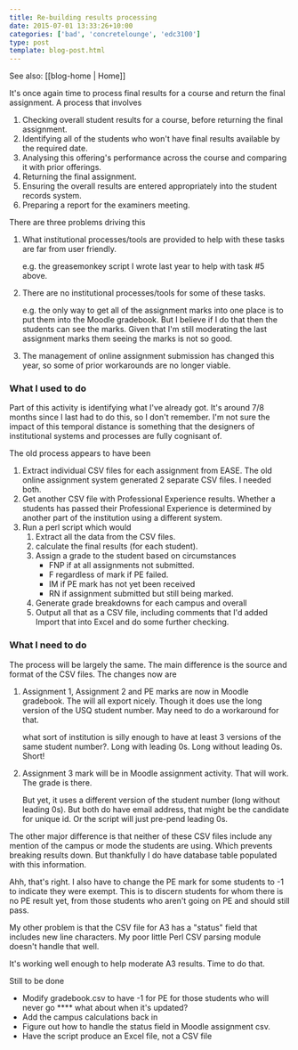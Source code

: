 ```yaml
---
title: Re-building results processing
date: 2015-07-01 13:33:26+10:00
categories: ['bad', 'concretelounge', 'edc3100']
type: post
template: blog-post.html
---
```


See also: [[blog-home | Home]]

It's once again time to process final results for a course and return the final assignment. A process that involves

1. Checking overall student results for a course, before returning the final assignment.
2. Identifying all of the students who won't have final results available by the required date.
3. Analysing this offering's performance across the course and comparing it with prior offerings.
4. Returning the final assignment.
5. Ensuring the overall results are entered appropriately into the student records system.
6. Preparing a report for the examiners meeting.

There are three problems driving this

1. What institutional processes/tools are provided to help with these tasks are far from user friendly.
    
    e.g. the greasemonkey script I wrote last year to help with task #5 above.
    
2. There are no institutional processes/tools for some of these tasks.
    
    e.g. the only way to get all of the assignment marks into one place is to put them into the Moodle gradebook. But I believe if I do that then the students can see the marks. Given that I'm still moderating the last assignment marks them seeing the marks is not so good.
    
3. The management of online assignment submission has changed this year, so some of prior workarounds are no longer viable.

### What I used to do

Part of this activity is identifying what I've already got. It's around 7/8 months since I last had to do this, so I don't remember. I'm not sure the impact of this temporal distance is something that the designers of institutional systems and processes are fully cognisant of.

The old process appears to have been

1. Extract individual CSV files for each assignment from EASE. The old online assignment system generated 2 separate CSV files. I needed both.
2. Get another CSV file with Professional Experience results. Whether a students has passed their Professional Experience is determined by another part of the institution using a different system.
3. Run a perl script which would
    1. Extract all the data from the CSV files.
    2. calculate the final results (for each student).
    3. Assign a grade to the student based on circumstances
        - FNP if at all assignments not submitted.
        - F regardless of mark if PE failed.
        - IM if PE mark has not yet been received
        - RN if assignment submitted but still being marked.
    4. Generate grade breakdowns for each campus and overall
    5. Output all that as a CSV file, including comments that I'd added
Import that into Excel and do some further checking.

### What I need to do

The process will be largely the same. The main difference is the source and format of the CSV files. The changes now are

1. Assignment 1, Assignment 2 and PE marks are now in Moodle gradebook. The will all export nicely. Though it does use the long version of the USQ student number. May need to do a workaround for that.
    
    what sort of institution is silly enough to have at least 3 versions of the same student number?. Long with leading 0s. Long without leading 0s. Short!
2. Assignment 3 mark will be in Moodle assignment activity. That will work. The grade is there.
    
    But yet, it uses a different version of the student number (long without leading 0s). But both do have email address, that might be the candidate for unique id. Or the script will just pre-pend leading 0s.

The other major difference is that neither of these CSV files include any mention of the campus or mode the students are using. Which prevents breaking results down. But thankfully I do have database table populated with this information.

Ahh, that's right. I also have to change the PE mark for some students to -1 to indicate they were exempt. This is to discern students for whom there is no PE result yet, from those students who aren't going on PE and should still pass.

My other problem is that the CSV file for A3 has a "status" field that includes new line characters. My poor little Perl CSV parsing module doesn't handle that well.

It's working well enough to help moderate A3 results. Time to do that.

Still to be done

- Modify gradebook.csv to have -1 for PE for those students who will never go \*\*\*\* what about when it's updated?
- Add the campus calculations back in
- Figure out how to handle the status field in Moodle assignment csv.
- Have the script produce an Excel file, not a CSV file